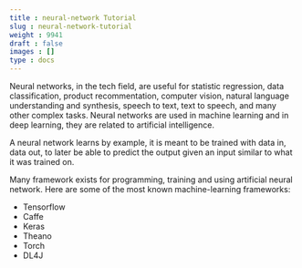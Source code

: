 ```yaml
---
title : neural-network Tutorial
slug : neural-network-tutorial
weight : 9941
draft : false
images : []
type : docs
---
```


Neural networks, in the tech field, are useful for statistic regression, data classification, product recommentation, computer vision, natural language understanding and synthesis, speech to text, text to speech, and many other complex tasks. Neural networks are used in machine learning and in deep learning, they are related to artificial intelligence. 

A neural network learns by example, it is meant to be trained with data in, data out, to later be able to predict the output given an input similar to what it was trained on. 

Many framework exists for programming, training and using artificial neural network. Here are some of the most known machine-learning frameworks: 
- Tensorflow
- Caffe
- Keras
- Theano
- Torch
- DL4J

